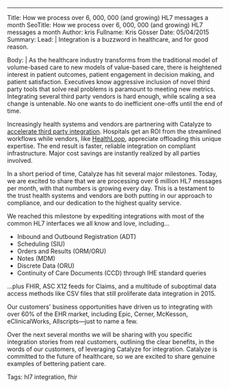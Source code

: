 ---
Title: How we process over 6, 000, 000 (and growing) HL7 messages a month
SeoTitle: How we process over 6, 000, 000 (and growing) HL7 messages a month
Author: kris
Fullname: Kris Gösser
Date: 05/04/2015
Summary: 
Lead: |
Integration is a buzzword in healthcare, and for good reason.

Body: |
As the healthcare industry transforms from the traditional model of volume-based care to new models of value-based care, there is heightened interest in patient outcomes, patient engagement in decision making, and patient satisfaction. Executives know aggressive inclusion of novel third party tools that solve real problems is paramount to meeting new metrics. Integrating several third party vendors is hard enough, while scaling a sea change is untenable. No one wants to do inefficient one-offs until the end of time.

Increasingly health systems and vendors are partnering with Catalyze to [accelerate third party integration](https://catalyze.io/hl7). Hospitals get an ROI from the streamlined workflows while vendors, like [HealthLoop](https://catalyze.io/proof), appreciate offloading this unique expertise. The end result is faster, reliable integration on compliant infrastructure. Major cost savings are instantly realized by all parties involved.

In a short period of time, Catalyze has hit several major milestones. Today, we are excited to share that we are processing over 6 million HL7 messages per month, with that numbers is growing every day. This is a testament to the trust health systems and vendors are both putting in our approach to compliance, and our dedication to the highest quality service.

We reached this milestone by expediting integrations with most of the common HL7 interfaces we all know and love, including...

* Inbound and Outbound Registration (ADT)
* Scheduling (SIU)
* Orders and Results (ORM/ORU)
* Notes (MDM)
* Discrete Data (ORU)
* Continuity of Care Documents (CCD) through IHE standard queries

...plus FHIR, ASC X12 feeds for Claims, and a multitude of suboptimal data access methods like CSV files that still proliferate data integration in 2015.

Our customers' business opportunities have driven us to integrating with over 60% of the EHR market, including Epic, Cerner, McKesson, eClinicalWorks, Allscripts—just to name a few.

Over the next several months we will be sharing with you specific integration stories from real customers, outlining the clear benefits, in the words of our customers, of leveraging Catalyze for integration. Catalyze is committed to the future of healthcare, so we are excited to share genuine examples of bettering patient care.

Tags: hl7 integration, fhir